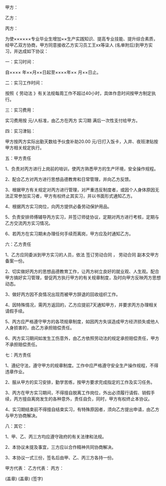 
 


甲方：


乙方：


丙方：


为使××××××专业毕业生增加××生产实践知识、提高专业技能、提升综合素质，经甲乙双方协商，甲方同意接收乙方实习员工王xx等柒人 (名单附后)到甲方实习，并达成如下协议：


一：实习时间：


自×××× 年××月××日起至××××年×× 月××日止。


二：实习工作时间：


按照《
劳动法
》有关法规每周工作不超过40小时，具体作息时间按甲方制定执行。


三：实习费用：


实习费用按 元/人标准，由乙方在丙方
实习期
满后一次性支付给甲方。


四：实习津贴：


甲方按丙方实际出勤天数给予伙食补助20.00 元/日打入饭卡，入井、夜班津贴按甲方相关规定执行。


五：甲方责任


1、负责对丙方进行上岗前的培训，使丙方熟悉甲方的生产环境，安全操作规程。


2、配合乙方对丙方进行思想品德教育和日常管理，并向乙方反馈。


3、根据甲方有关规定对丙方进行管理，对严重违反制度者，或因个人身体原因无法正常参加实习者，甲方有权终止其实习，并以书面形式通知乙方。


4、根据丙方实习岗位，向丙方提供必备劳动保护用品。


5、负责安排师傅辅导丙方实习，并签订师徒协议，定期对丙方进行考核，定期与乙方交流丙方实习情况。


6、若丙方在实习期未办理任何手续而离岗，甲方应及时通知乙方。


六：乙方责任


1、乙方应同委派到甲方实习的人员，依法
签订劳动合同
，
劳动合同
副本交甲方备案一份。


2、切实做好丙方的思想品德教育工作，让丙方树立良好的就业观、人生观。配合甲方搞好实习管理，督促丙方执行甲方的有关规章制度，及时向甲方反映丙方思想动态。


3、做好丙方因不良情况出现而被甲方辞退的回收组织工作。


4、因特殊情况，需丙方返回的，乙方应提前7天通知甲方，并要求丙方办理相关请假手续。


5、丙方应严格遵守甲方的各项规章制度，如因丙方失误造成甲方经济损失或他人人身损害的，由乙方承担赔偿责任。


6、丙方实习期间如发生工伤意外，由乙方依照劳动法的规定承担赔偿责任，甲方不承担赔偿责任。


七：丙方责任


1、遵纪守法，遵守甲方的规章制度。工作中应严格遵守安全生产操作规程，不得违章作业。


2、服从甲方的实习安排，勤学苦练，按甲方要求完成指定的工作及实习任务。


3、丙方在甲方实习期间，不得擅自脱离工作岗位，外出必须履行请假、销假手续，丙方擅自离岗发生的各种意外，责任自负，同时，甲方有权终止本协议。


4、实习期结束前不得擅自结束实习，有特殊原因者，须向乙方提出申请，由乙方与甲方协商解决。


八：其它：


1、甲、乙、丙三方均应遵守政府的有关法律和法规。


2、本协议未提及事宜，三方应以合作精神共同协商解决。


3、本协议一式三份，签名后由甲、乙、丙三方各持一份。


甲方代表： 乙方代表： 丙方：


(盖章) (盖章) (签字)
 


 

 
 
 
 
 
  


  
 

  


  


  
 
 
 
 

